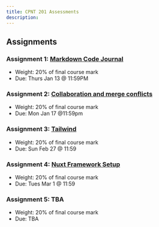```yaml
---
title: CPNT 201 Assessments
description:
---
```


## Assignments

### Assignment 1: [Markdown Code Journal](/cpnt-201/assignments/assignment-1)

- Weight: 20% of final course mark
- Due: Thurs Jan 13 @ 11:59PM

### Assignment 2: [Collaboration and merge conflicts](/cpnt-201/assignments/assignment-2)

- Weight: 20% of final course mark
- Due: Mon Jan 17 @11:59pm

### Assignment 3: [Tailwind](/cpnt-201/assignments/assignment-3)

- Weight: 20% of final course mark
- Due: Sun Feb 27 @ 11:59

### Assignment 4: [Nuxt Framework Setup](/cpnt-201/assignments/assignment-4)

- Weight: 20% of final course mark
- Due: Tues Mar 1 @ 11:59

### Assignment 5: TBA

- Weight: 20% of final course mark
- Due: TBA
